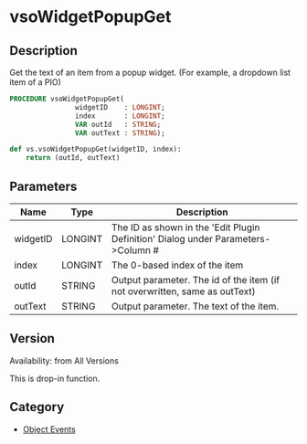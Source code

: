# vsoWidgetPopupGet

## Description
Get the text of an item from a popup widget. (For example, a dropdown list item of a PIO)

```pascal
PROCEDURE vsoWidgetPopupGet(
				widgetID    : LONGINT;
				index       : LONGINT;
				VAR outId   : STRING;
				VAR outText : STRING);
```

```python
def vs.vsoWidgetPopupGet(widgetID, index):
    return (outId, outText)
```

## Parameters
|Name|Type|Description|
|---|---|---|
|widgetID|LONGINT|The ID as shown in the 'Edit Plugin Definition' Dialog under Parameters->Column #|
|index|LONGINT|The 0-based index of the item|
|outId|STRING|Output parameter. The id of the item (if not overwritten, same as outText)|
|outText|STRING|Output parameter. The text of the item.|

## Version
Availability: from All Versions

This is drop-in function.

## Category
* [Object Events](../Categories/Object%20Events.md)
